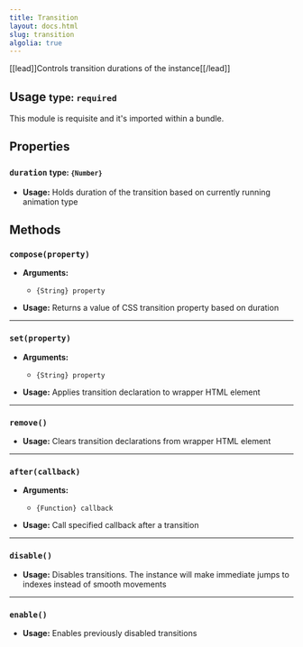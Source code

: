 ```yaml
---
title: Transition
layout: docs.html
slug: transition
algolia: true
---
```


[[lead]]Controls transition durations of the instance[[/lead]]

## Usage <small>type: `required`</small>

This module is requisite and it's imported within a bundle.

## Properties

### `duration` <small>type: `{Number}`</small>

- **Usage:** Holds duration of the transition based on currently running animation type

## Methods

### `compose(property)`

- **Arguments:**
  - `{String} property`

- **Usage:** Returns a value of CSS transition property based on duration

---

### `set(property)`

- **Arguments:**
  - `{String} property`

- **Usage:** Applies transition declaration to wrapper HTML element

---

### `remove()`

- **Usage:** Clears transition declarations from wrapper HTML element

---

### `after(callback)`

- **Arguments:**
  - `{Function} callback`

- **Usage:** Call specified callback after a transition

---

### `disable()`

- **Usage:** Disables transitions. The instance will make immediate jumps to indexes instead of smooth movements

---

### `enable()`

- **Usage:** Enables previously disabled transitions